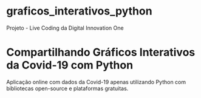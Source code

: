 # graficos_interativos_python

Projeto - Live Coding da  Digital Innovation One

# Compartilhando Gráficos Interativos da Covid-19 com Python

Aplicação online com dados da Covid-19 apenas utilizando Python com bibliotecas open-source e plataformas gratuitas.


